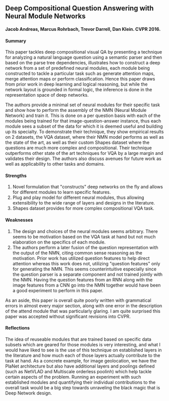 ## Deep Compositional Question Answering with Neural Module Networks

#### Jacob Andreas, Marcus Rohrbach, Trevor Darrell, Dan Klein. CVPR 2016.

#### Summary

This paper tackles deep compositional visual QA by presenting a technique for analyzing a natural language question using a semantic parser and then based on the parse tree dependencies, illustrates how to construct a deep network from a set of predefined neural modules, each module being constructed to tackle a particular task such as generate attention maps, merge attention maps or perform classification. Hence this paper draws from prior work in deep learning and logical reasoning, but while the network layout is grounded in formal logic, the inference is done in the representation space of deep networks.

The authors provide a minimal set of neural modules for their specific task and show how to perform the assembly of the NMN (Neural Module Network) and train it. This is done on a per question basis with each of the modules being trained for that image-question-answer instance, thus each module sees a subset of the data for which it is deemed useful and building up its specialty. To demonstrate their technique, they show empirical results on 2 datasets, the VQA dataset, where their NMN model performs as well as the state of the art, as well as their custom Shapes dataset where the questions are much more complex and compositional. Their technique outperforms other state of the art techniques for VQA by a large margin and validates their design. The authors also discuss avenues for future work as well as applicability to other tasks and domains. 

#### Strengths

1. Novel formulation that "constructs" deep networks on the fly and allows for different modules to learn specific features.
2. Plug and play model for different neural modules, thus allowing extensibility to the wide range of layers and designs in the literature.
3. Shapes dataset provides for more complex compositional VQA task.


#### Weaknesses

1. The design and choices of the neural modules seems arbitrary. There seems to be motivation based on the VQA task at hand but not much elaboration on the specifics of each module.
2. The authors perform a later fusion of the question representation with the output of the NMN, citing common sense reasoning as the motivation. Prior work has utilized question features to help direct attention whereas this work does not, utilizing "question features" only for generating the NMN. This seems counterintuitive especially since the question parser is a separate component and not trained jointly with the NMN. Having the question features from an RNN along with the image features from a CNN go into the NMN together would have been a good experiment to perform in this paper.

As an aside, this paper is overall quite poorly written with grammatical errors in almost every major section, along with one error in the description of the attend module that was particularly glaring. I am quite surprised this paper was accepted without significant revisions into CVPR.

#### Reflections

The idea of reuseable modules that are trained based on specific data subsets which are geared for those modules is very interesting, and what I would have liked to see is the use of this technique on established layers in the literature and how much each of those layers actually contribute to the task at hand.
As a concrete example, for image geolocation, we have the PlaNet architecture but also have additional layers and poolings defined (such as NetVLAD and Multiscale orderless poolinh) which help tackle certain aspects of the problem. Running an experiment with such established modules and quantifying their individual contributions to the overall task would be a big step towards unraveling the black magic that is Deep Network design.